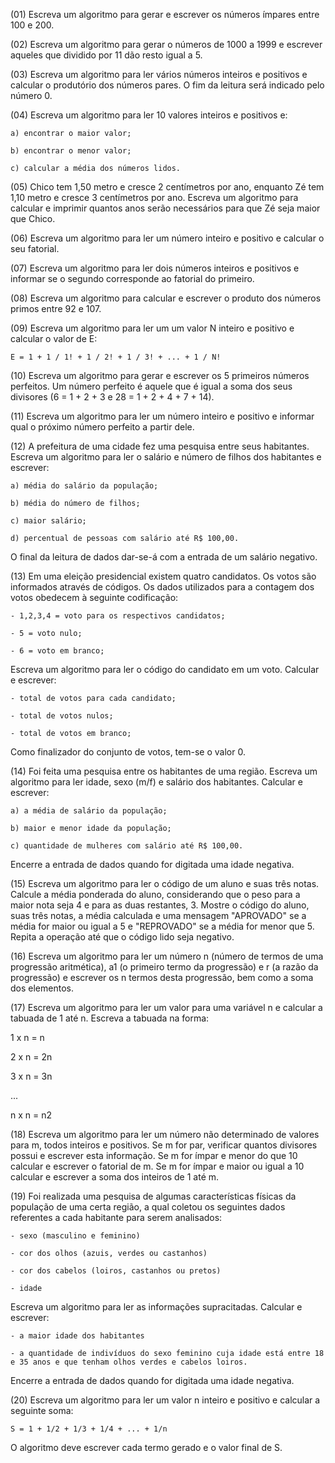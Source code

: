 (01) Escreva um algoritmo para gerar e escrever os números ímpares entre 100 e 200.

(02) Escreva um algoritmo para gerar o números de 1000 a 1999 e escrever aqueles que dividido por 11 dão resto igual a 5.

(03) Escreva um algoritmo para ler vários números inteiros e positivos e calcular o produtório dos números pares. O fim da leitura será indicado pelo número 0.

(04) Escreva um algoritmo para ler 10 valores inteiros e positivos e:  

	a) encontrar o maior valor;

	b) encontrar o menor valor;

	c) calcular a média dos números lidos.

(05) Chico tem 1,50 metro e cresce 2 centímetros por ano, enquanto Zé tem 1,10 metro e cresce 3 centímetros por ano. Escreva um algoritmo para calcular e imprimir quantos anos serão necessários para que Zé seja maior que Chico.

(06) Escreva um algoritmo para ler um número inteiro e positivo e calcular o seu fatorial.

(07) Escreva um algoritmo para ler dois números inteiros e positivos e informar se o segundo corresponde ao fatorial do primeiro.

(08) Escreva um algoritmo para calcular e escrever o produto dos números primos entre 92 e 107.

(09) Escreva um algoritmo para ler um um valor N inteiro e positivo e calcular o valor de E:  

	E = 1 + 1 / 1! + 1 / 2! + 1 / 3! + ... + 1 / N!
    
(10) Escreva um algoritmo para gerar e escrever os 5 primeiros números perfeitos. Um número perfeito é aquele que é igual a soma dos seus divisores (6 = 1 + 2 + 3 e 28 = 1 + 2 + 4 + 7 + 14).

(11) Escreva um algoritmo para ler um número inteiro e positivo e informar qual o próximo número perfeito a partir dele.

(12) A prefeitura de uma cidade fez uma pesquisa entre seus habitantes. Escreva um algoritmo para ler o salário e número de filhos dos habitantes e escrever:  

	a) média do salário da população;

	b) média do número de filhos;

	c) maior salário;

	d) percentual de pessoas com salário até R$ 100,00.

O final da leitura de dados dar-se-á com a entrada de um salário negativo.   

(13) Em uma eleição presidencial existem quatro candidatos. Os votos são informados através de códigos. Os dados utilizados para a contagem dos votos obedecem à seguinte codificação:  

	- 1,2,3,4 = voto para os respectivos candidatos;

	- 5 = voto nulo;

	- 6 = voto em branco;

Escreva um algoritmo para ler o código do candidato em um voto. Calcular e escrever:

    - total de votos para cada candidato;

    - total de votos nulos;

    - total de votos em branco;

Como finalizador do conjunto de votos, tem-se o valor 0.

(14) Foi feita uma pesquisa entre os habitantes de uma região. Escreva um algoritmo para ler idade, sexo (m/f) e salário dos habitantes. Calcular e escrever:

	a) a média de salário da população;

	b) maior e menor idade da população;

	c) quantidade de mulheres com salário até R$ 100,00.

Encerre a entrada de dados quando for digitada uma idade negativa.

(15) Escreva um algoritmo para ler o código de um aluno e suas três notas. Calcule a média ponderada do aluno, considerando que o peso para a maior nota seja 4 e para as duas restantes, 3. Mostre o código do aluno, suas três notas, a média calculada e uma mensagem "APROVADO" se a média for maior ou igual a 5 e "REPROVADO" se a média for menor que 5. Repita a operação até que o código lido seja negativo.

(16) Escreva um algoritmo para ler um número n (número de termos de uma progressão aritmética), a1 (o primeiro termo da progressão) e r (a razão da progressão) e escrever os n termos desta progressão, bem como a soma dos elementos.

(17) Escreva um algoritmo para ler um valor para uma variável n e calcular a tabuada de 1 até n. Escreva a tabuada na forma:

1 x n = n

2 x n = 2n

3 x n = 3n

...

n x n = n2

(18) Escreva um algoritmo para ler um número não determinado de valores para m, todos inteiros e positivos. Se m for par, verificar quantos divisores possui e escrever esta informação. Se m for ímpar e menor do que 10 calcular e escrever o fatorial de m. Se m for ímpar e maior ou igual a 10 calcular e escrever a soma dos inteiros de 1 até m.

(19) Foi realizada uma pesquisa de algumas características físicas da população de uma certa região, a qual coletou os seguintes dados referentes a cada habitante para serem analisados:  

	- sexo (masculino e feminino)

	- cor dos olhos (azuis, verdes ou castanhos)

	- cor dos cabelos (loiros, castanhos ou pretos)

	- idade  

Escreva um algoritmo para ler as informações supracitadas. Calcular e escrever:   

	- a maior idade dos habitantes

	- a quantidade de indivíduos do sexo feminino cuja idade está entre 18 e 35 anos e que tenham olhos verdes e cabelos loiros.

Encerre a entrada de dados quando for digitada uma idade negativa.

(20) Escreva um algoritmo para ler um valor n inteiro e positivo e calcular a seguinte soma:  

	S = 1 + 1/2 + 1/3 + 1/4 + ... + 1/n

O algoritmo deve escrever cada termo gerado e o valor final de S.
